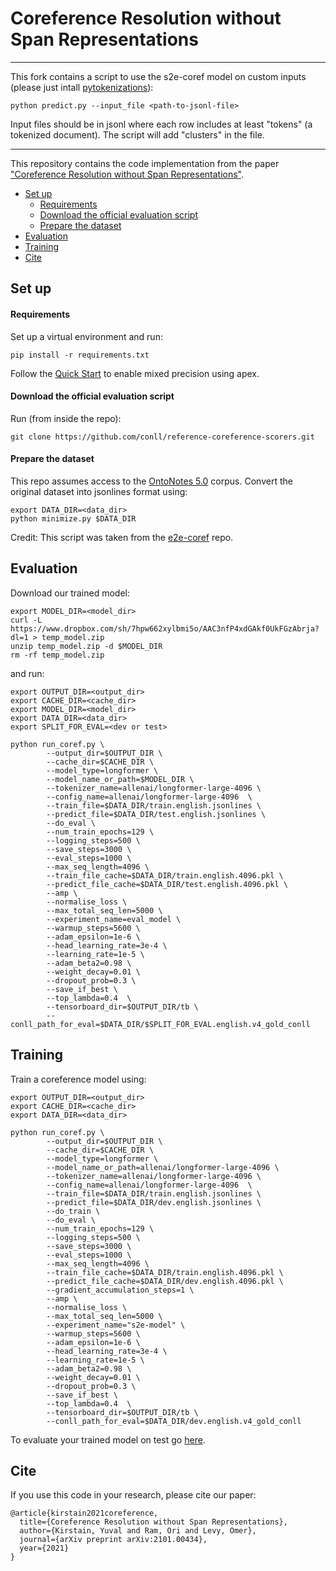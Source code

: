# Coreference Resolution without Span Representations

***************************************************************


This fork contains a script to use the s2e-coref model on custom inputs (please just intall [pytokenizations](https://github.com/explosion/tokenizations)):

```
python predict.py --input_file <path-to-jsonl-file>
```

Input files should be in jsonl where each row includes at least "tokens" (a tokenized document). The script will add "clusters" in the file.


***************************************************************


This repository contains the code implementation from the paper ["Coreference Resolution without Span Representations"](https://arxiv.org/abs/2101.00434).

- [Set up](#set-up)
  * [Requirements](#requirements)
  * [Download the official evaluation script](#download-the-official-evaluation-script)
  * [Prepare the dataset](#prepare-the-dataset)
- [Evaluation](#evaluation)
- [Training](#training)
- [Cite](#cite)

## Set up

#### Requirements
Set up a virtual environment and run: 
```
pip install -r requirements.txt
```

Follow the [Quick Start](https://github.com/NVIDIA/apex) to enable mixed precision using apex.

#### Download the official evaluation script
Run (from inside the repo):
 
```
git clone https://github.com/conll/reference-coreference-scorers.git
```

#### Prepare the dataset

This repo assumes access to the [OntoNotes 5.0](https://catalog.ldc.upenn.edu/LDC2013T19) corpus.
Convert the original dataset into jsonlines format using:
```
export DATA_DIR=<data_dir>
python minimize.py $DATA_DIR
``` 
Credit: This script was taken from the [e2e-coref](https://github.com/kentonl/e2e-coref/) repo.

## Evaluation
Download our trained model:
 ```
export MODEL_DIR=<model_dir>
curl -L https://www.dropbox.com/sh/7hpw662xylbmi5o/AAC3nfP4xdGAkf0UkFGzAbrja?dl=1 > temp_model.zip
unzip temp_model.zip -d $MODEL_DIR
rm -rf temp_model.zip
```

and run:
```
export OUTPUT_DIR=<output_dir>
export CACHE_DIR=<cache_dir>
export MODEL_DIR=<model_dir>
export DATA_DIR=<data_dir>
export SPLIT_FOR_EVAL=<dev or test>

python run_coref.py \
        --output_dir=$OUTPUT_DIR \
        --cache_dir=$CACHE_DIR \
        --model_type=longformer \
        --model_name_or_path=$MODEL_DIR \
        --tokenizer_name=allenai/longformer-large-4096 \
        --config_name=allenai/longformer-large-4096  \
        --train_file=$DATA_DIR/train.english.jsonlines \
        --predict_file=$DATA_DIR/test.english.jsonlines \
        --do_eval \
        --num_train_epochs=129 \
        --logging_steps=500 \
        --save_steps=3000 \
        --eval_steps=1000 \
        --max_seq_length=4096 \
        --train_file_cache=$DATA_DIR/train.english.4096.pkl \
        --predict_file_cache=$DATA_DIR/test.english.4096.pkl \
        --amp \
        --normalise_loss \
        --max_total_seq_len=5000 \
        --experiment_name=eval_model \
        --warmup_steps=5600 \
        --adam_epsilon=1e-6 \
        --head_learning_rate=3e-4 \
        --learning_rate=1e-5 \
        --adam_beta2=0.98 \
        --weight_decay=0.01 \
        --dropout_prob=0.3 \
        --save_if_best \
        --top_lambda=0.4  \
        --tensorboard_dir=$OUTPUT_DIR/tb \
        --conll_path_for_eval=$DATA_DIR/$SPLIT_FOR_EVAL.english.v4_gold_conll
```


## Training
Train a coreference model using:
```
export OUTPUT_DIR=<output_dir>
export CACHE_DIR=<cache_dir>
export DATA_DIR=<data_dir>

python run_coref.py \
        --output_dir=$OUTPUT_DIR \
        --cache_dir=$CACHE_DIR \
        --model_type=longformer \
        --model_name_or_path=allenai/longformer-large-4096 \
        --tokenizer_name=allenai/longformer-large-4096 \
        --config_name=allenai/longformer-large-4096  \
        --train_file=$DATA_DIR/train.english.jsonlines \
        --predict_file=$DATA_DIR/dev.english.jsonlines \
        --do_train \
        --do_eval \
        --num_train_epochs=129 \
        --logging_steps=500 \
        --save_steps=3000 \
        --eval_steps=1000 \
        --max_seq_length=4096 \
        --train_file_cache=$DATA_DIR/train.english.4096.pkl \
        --predict_file_cache=$DATA_DIR/dev.english.4096.pkl \
        --gradient_accumulation_steps=1 \
        --amp \
        --normalise_loss \
        --max_total_seq_len=5000 \
        --experiment_name="s2e-model" \
        --warmup_steps=5600 \
        --adam_epsilon=1e-6 \
        --head_learning_rate=3e-4 \
        --learning_rate=1e-5 \
        --adam_beta2=0.98 \
        --weight_decay=0.01 \
        --dropout_prob=0.3 \
        --save_if_best \
        --top_lambda=0.4  \
        --tensorboard_dir=$OUTPUT_DIR/tb \
        --conll_path_for_eval=$DATA_DIR/dev.english.v4_gold_conll
```

To evaluate your trained model on test go [here](#evaluation). 

## Cite

If you use this code in your research, please cite our paper:

```
@article{kirstain2021coreference,
  title={Coreference Resolution without Span Representations},
  author={Kirstain, Yuval and Ram, Ori and Levy, Omer},
  journal={arXiv preprint arXiv:2101.00434},
  year={2021}
}
```